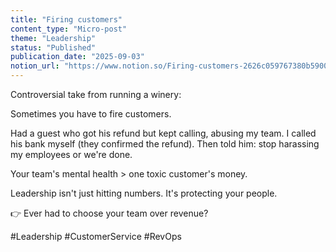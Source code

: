 ```yaml
---
title: "Firing customers"
content_type: "Micro-post"
theme: "Leadership"
status: "Published"
publication_date: "2025-09-03"
notion_url: "https://www.notion.so/Firing-customers-2626c059767380b59005e787e83cf366"
---
```


Controversial take from running a winery:

Sometimes you have to fire customers.

Had a guest who got his refund but kept calling, abusing my team. I called his bank myself (they confirmed the refund). Then told him: stop harassing my employees or we're done.

Your team's mental health > one toxic customer's money.

Leadership isn't just hitting numbers. It's protecting your people.

👉 Ever had to choose your team over revenue?

#Leadership #CustomerService #RevOps



